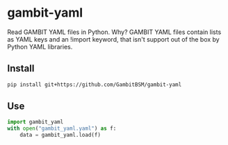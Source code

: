# gambit-yaml


Read GAMBIT YAML files in Python. Why? GAMBIT YAML files contain lists as YAML keys and an !import keyword, that isn't support out of the box
by Python YAML libraries.

## Install
```bash
pip install git+https://github.com/GambitBSM/gambit-yaml
```

## Use
```python
import gambit_yaml
with open("gambit_yaml.yaml") as f:
    data = gambit_yaml.load(f)
```

